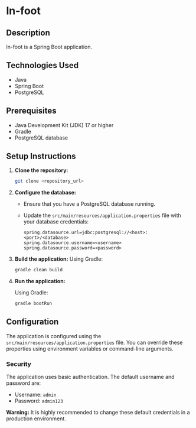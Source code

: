 # ln-foot

## Description

ln-foot is a Spring Boot application.

## Technologies Used

*   Java
*   Spring Boot
*   PostgreSQL

## Prerequisites

*   Java Development Kit (JDK) 17 or higher
*   Gradle
*   PostgreSQL database

## Setup Instructions

1.  **Clone the repository:**

    ```bash
    git clone <repository_url>
    ```

2.  **Configure the database:**

    *   Ensure that you have a PostgreSQL database running.
    *   Update the `src/main/resources/application.properties` file with your database credentials:

        ```properties
        spring.datasource.url=jdbc:postgresql://<host>:<port>/<database>
        spring.datasource.username=<username>
        spring.datasource.password=<password>
        ```

3.  **Build the application:**
    Using Gradle:

    ```bash
    gradle clean build
    ```

4.  **Run the application:**

    Using Gradle:

    ```bash
    gradle bootRun
    ```

## Configuration

The application is configured using the `src/main/resources/application.properties` file.  You can override these properties using environment variables or command-line arguments.

### Security

The application uses basic authentication. The default username and password are:

*   Username: `admin`
*   Password: `admin123`

**Warning:** It is highly recommended to change these default credentials in a production environment.